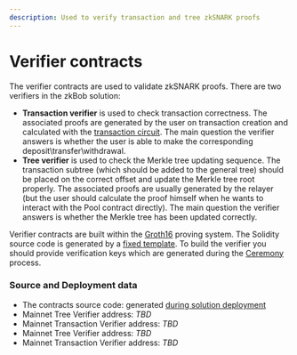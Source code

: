 ```yaml
---
description: Used to verify transaction and tree zkSNARK proofs
---
```


# Verifier contracts

The verifier contracts are used to validate zkSNARK proofs. There are two verifiers in the zkBob solution:

* **Transaction verifier** is used to check transaction correctness. The associated proofs are generated by the user on transaction creation and calculated with the [transaction circuit](../zksnarks-and-circuits/transaction-verifier-circuit.md). The main question the verifier answers is whether the user is able to make the corresponding deposit\transfer\withdrawal.
* **Tree verifier** is used to check the Merkle tree updating sequence. The transaction subtree (which should be added to the general tree) should be placed on the correct offset and update the Merkle tree root properly. The associated proofs are usually generated by the relayer (but the user should calculate the proof himself when he wants to interact with the Pool contract directly). The main question the verifier answers is whether the Merkle tree has been updated correctly.

Verifier contracts are built within the [Groth16](http://www.zeroknowledgeblog.com/index.php/groth16) proving system. The Solidity source code is generated by a [fixed template](https://github.com/zeropoolnetwork/libzeropool/blob/master/res/verifier\_groth16.sol.tpl). To build the verifier you should provide verification keys which are generated during the [Ceremony](../../deployment/trusted-setup-ceremony.md) process.

### Source and Deployment data

* The contracts source code: generated [during solution deployment](../../deployment/creating-the-verifier-contracts.md)
* Mainnet Tree Verifier address: _TBD_
* Mainnet Transaction Verifier address: _TBD_
* Mainnet Tree Verifier address: _TBD_
* Mainnet Transaction Verifier address: _TBD_
